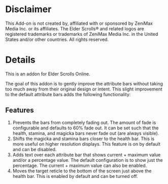 # Disclaimer

This Add-on is not created by, affiliated with or sponsored by ZeniMax Media
Inc. or its affiliates. The Elder Scrolls® and related logos are registered
trademarks or trademarks of ZeniMax Media Inc. in the United States and/or
other countries. All rights reserved.

# Details

This is an addon for Elder Scrolls Online.

The goal of this addon is to gently improve the attribute bars without taking too much away from their original design or intent. This slight improvement to the default attribute bars adds the following functionality:

## Features
1. Prevents the bars from completely fading out. The amount of fade is configurable and defaults to 60% fade out. It can be set such that the health, stamina, and magicka bars never fade out (are always visible).
2. Shifts the magicka and stamina bars closer to the health bar. This is more useful on higher resolution displays. This feature is on by default and can be disabled.
3. Adds text over each attribute bar that shows current + maximum value and/or a percentage value. The default configuration is to show just the percentage. The current + maximum value can also be enabled.
4. Moves the target reticle to the bottom of the screen just above the health bar. This is enabled by default and can be turned off.
